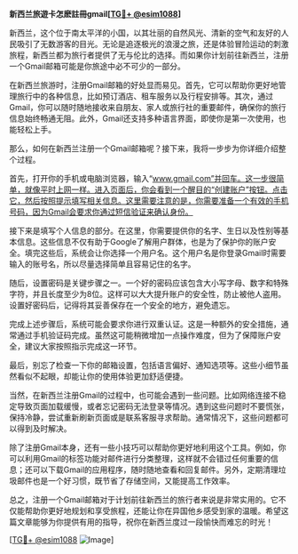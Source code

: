 **新西兰旅遊卡怎麽註冊gmail[[TG💪+ @esim1088](https://t.me/s/esim1088)]**

新西兰，这个位于南太平洋的小国，以其壮丽的自然风光、清新的空气和友好的人民吸引了无数游客的目光。无论是追逐极光的浪漫之旅，还是体验冒险运动的刺激旅程，新西兰都为旅行者提供了无与伦比的选择。而如果你计划前往新西兰，注册一个Gmail邮箱可能是你旅途中必不可少的一部分。

在新西兰旅游时，注册Gmail邮箱的好处显而易见。首先，它可以帮助你更好地管理旅行中的各种信息，比如预订酒店、租车服务以及行程安排等。其次，通过Gmail，你可以随时随地接收来自朋友、家人或旅行社的重要邮件，确保你的旅行信息始终畅通无阻。此外，Gmail还支持多种语言界面，即使你是第一次使用，也能轻松上手。

那么，如何在新西兰注册一个Gmail邮箱呢？接下来，我将一步步为你详细介绍整个过程。

首先，打开你的手机或电脑浏览器，输入“www.gmail.com”并回车。这一步很简单，就像平时上网一样。进入页面后，你会看到一个醒目的“创建账户”按钮。点击它，然后按照提示填写相关信息。这里需要注意的是，你需要准备一个有效的手机号码，因为Gmail会要求你通过短信验证来确认身份。

接下来是填写个人信息的部分。在这里，你需要提供你的名字、生日以及性别等基本信息。这些信息不仅有助于Google了解用户群体，也是为了保护你的账户安全。填完这些后，系统会让你选择一个用户名。这个用户名是你登录Gmail时需要输入的账号名，所以尽量选择简单且容易记住的名字。

随后，设置密码是关键步骤之一。一个好的密码应该包含大小写字母、数字和特殊字符，并且长度至少为8位。这样可以大大提升账户的安全性，防止被他人盗用。设置好密码后，记得将其妥善保存在一个安全的地方，避免遗忘。

完成上述步骤后，系统可能会要求你进行双重认证。这是一种额外的安全措施，通常通过手机验证码完成。虽然这可能稍微增加一点操作难度，但为了保障账户安全，建议大家按照指示完成这一环节。

最后，别忘了检查一下你的邮箱设置，包括语言偏好、通知选项等。这些小细节虽然看似不起眼，却能让你的使用体验更加舒适便捷。

当然，在新西兰注册Gmail的过程中，也可能会遇到一些问题。比如网络连接不稳定导致页面加载缓慢，或者忘记密码无法登录等情况。遇到这些问题时不要慌张，保持冷静，尝试重新刷新页面或是联系客服寻求帮助。通常情况下，这些问题都可以得到及时解决。

除了注册Gmail本身，还有一些小技巧可以帮助你更好地利用这个工具。例如，你可以利用Gmail的标签功能对邮件进行分类整理，这样就不会错过任何重要的信息；还可以下载Gmail的应用程序，随时随地查看和回复邮件。另外，定期清理垃圾邮件也是一个好习惯，既节省了存储空间，又能提高工作效率。

总之，注册一个Gmail邮箱对于计划前往新西兰的旅行者来说是非常实用的。它不仅能帮助你更好地规划和享受旅程，还能让你在异国他乡感受到家的温暖。希望这篇文章能够为你提供有用的指导，祝你在新西兰度过一段愉快而难忘的时光！

[[TG💪+ @esim1088](https://t.me/s/esim1088) ![Image](https://i.postimg.cc/4NQfJmqS/Snipaste-2025-05-13-00-14-12.png)]